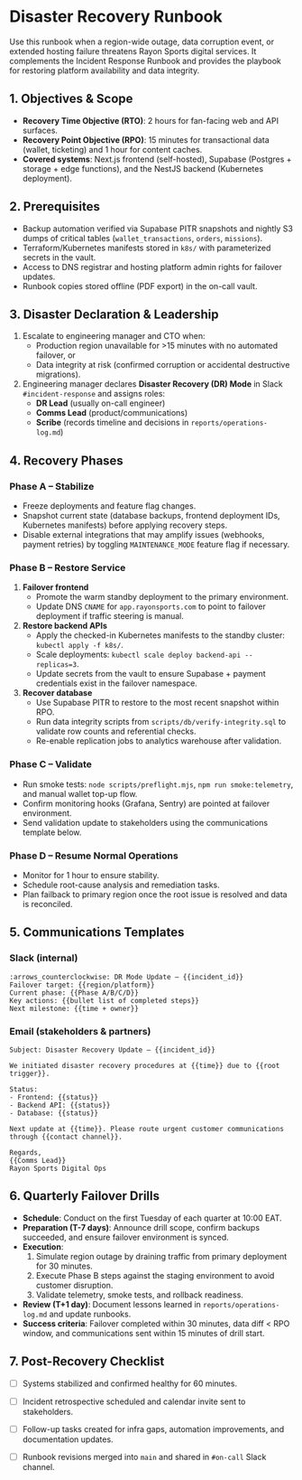 # Disaster Recovery Runbook

Use this runbook when a region-wide outage, data corruption event, or extended hosting failure threatens Rayon Sports digital services. It complements the Incident Response Runbook and provides the playbook for restoring platform availability and data integrity.

## 1. Objectives & Scope
- **Recovery Time Objective (RTO)**: 2 hours for fan-facing web and API surfaces.
- **Recovery Point Objective (RPO)**: 15 minutes for transactional data (wallet, ticketing) and 1 hour for content caches.
- **Covered systems**: Next.js frontend (self-hosted), Supabase (Postgres + storage + edge functions), and the NestJS backend (Kubernetes deployment).

## 2. Prerequisites
- Backup automation verified via Supabase PITR snapshots and nightly S3 dumps of critical tables (`wallet_transactions`, `orders`, `missions`).
- Terraform/Kubernetes manifests stored in `k8s/` with parameterized secrets in the vault.
- Access to DNS registrar and hosting platform admin rights for failover updates.
- Runbook copies stored offline (PDF export) in the on-call vault.

## 3. Disaster Declaration & Leadership
1. Escalate to engineering manager and CTO when:
   - Production region unavailable for >15 minutes with no automated failover, or
   - Data integrity at risk (confirmed corruption or accidental destructive migrations).
2. Engineering manager declares **Disaster Recovery (DR) Mode** in Slack `#incident-response` and assigns roles:
   - **DR Lead** (usually on-call engineer)
   - **Comms Lead** (product/communications)
   - **Scribe** (records timeline and decisions in `reports/operations-log.md`)

## 4. Recovery Phases
### Phase A – Stabilize
- Freeze deployments and feature flag changes.
- Snapshot current state (database backups, frontend deployment IDs, Kubernetes manifests) before applying recovery steps.
- Disable external integrations that may amplify issues (webhooks, payment retries) by toggling `MAINTENANCE_MODE` feature flag if necessary.

### Phase B – Restore Service
1. **Failover frontend**
   - Promote the warm standby deployment to the primary environment.
   - Update DNS `CNAME` for `app.rayonsports.com` to point to failover deployment if traffic steering is manual.
2. **Restore backend APIs**
   - Apply the checked-in Kubernetes manifests to the standby cluster: `kubectl apply -f k8s/`.
   - Scale deployments: `kubectl scale deploy backend-api --replicas=3`.
   - Update secrets from the vault to ensure Supabase + payment credentials exist in the failover namespace.
3. **Recover database**
   - Use Supabase PITR to restore to the most recent snapshot within RPO.
   - Run data integrity scripts from `scripts/db/verify-integrity.sql` to validate row counts and referential checks.
   - Re-enable replication jobs to analytics warehouse after validation.

### Phase C – Validate
- Run smoke tests: `node scripts/preflight.mjs`, `npm run smoke:telemetry`, and manual wallet top-up flow.
- Confirm monitoring hooks (Grafana, Sentry) are pointed at failover environment.
- Send validation update to stakeholders using the communications template below.

### Phase D – Resume Normal Operations
- Monitor for 1 hour to ensure stability.
- Schedule root-cause analysis and remediation tasks.
- Plan failback to primary region once the root issue is resolved and data is reconciled.

## 5. Communications Templates
### Slack (internal)
```
:arrows_counterclockwise: DR Mode Update – {{incident_id}}
Failover target: {{region/platform}}
Current phase: {{Phase A/B/C/D}}
Key actions: {{bullet list of completed steps}}
Next milestone: {{time + owner}}
```

### Email (stakeholders & partners)
```
Subject: Disaster Recovery Update – {{incident_id}}

We initiated disaster recovery procedures at {{time}} due to {{root trigger}}.

Status:
- Frontend: {{status}}
- Backend API: {{status}}
- Database: {{status}}

Next update at {{time}}. Please route urgent customer communications through {{contact channel}}.

Regards,
{{Comms Lead}}
Rayon Sports Digital Ops
```

## 6. Quarterly Failover Drills
- **Schedule**: Conduct on the first Tuesday of each quarter at 10:00 EAT.
- **Preparation (T-7 days)**: Announce drill scope, confirm backups succeeded, and ensure failover environment is synced.
- **Execution**:
  1. Simulate region outage by draining traffic from primary deployment for 30 minutes.
  2. Execute Phase B steps against the staging environment to avoid customer disruption.
  3. Validate telemetry, smoke tests, and rollback readiness.
- **Review (T+1 day)**: Document lessons learned in `reports/operations-log.md` and update runbooks.
- **Success criteria**: Failover completed within 30 minutes, data diff < RPO window, and communications sent within 15 minutes of drill start.

## 7. Post-Recovery Checklist
- [ ] Systems stabilized and confirmed healthy for 60 minutes.
- [ ] Incident retrospective scheduled and calendar invite sent to stakeholders.
- [ ] Follow-up tasks created for infra gaps, automation improvements, and documentation updates.
- [ ] Runbook revisions merged into `main` and shared in `#on-call` Slack channel.

